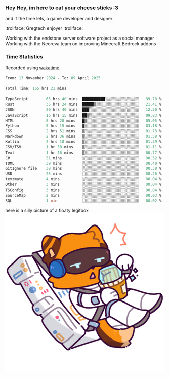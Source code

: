 ### Hey Hey, im here to eat your cheese sticks :3
and if the time lets, a game developer and designer

:trollface: Gregtech enjoyer :trollface:

Working with the endstone server software project as a social manager<br>
Working with the Neoreva team on improving Minecraft Bedrock addons

### Time Statistics
Recorded using [wakatime](https://wakatime.com).

<!--START_SECTION:waka-->

```ocaml
From: 13 November 2024 - To: 09 April 2025

Total Time: 165 hrs 21 mins

TypeScript        65 hrs 40 mins  ██████████░░░░░░░░░░░░░░░   39.70 %
Rust              35 hrs 24 mins  █████▒░░░░░░░░░░░░░░░░░░░   21.41 %
JSON              20 hrs 40 mins  ███░░░░░░░░░░░░░░░░░░░░░░   12.50 %
JavaScript        16 hrs 15 mins  ██▒░░░░░░░░░░░░░░░░░░░░░░   09.83 %
HTML              8 hrs 20 mins   █▒░░░░░░░░░░░░░░░░░░░░░░░   05.05 %
Python            5 hrs 15 mins   ▓░░░░░░░░░░░░░░░░░░░░░░░░   03.18 %
CSS               2 hrs 51 mins   ▒░░░░░░░░░░░░░░░░░░░░░░░░   01.73 %
Markdown          2 hrs 36 mins   ▒░░░░░░░░░░░░░░░░░░░░░░░░   01.58 %
Kotlin            2 hrs 18 mins   ▒░░░░░░░░░░░░░░░░░░░░░░░░   01.39 %
CSV/TSV           1 hr 50 mins    ▒░░░░░░░░░░░░░░░░░░░░░░░░   01.11 %
Text              1 hr 16 mins    ▒░░░░░░░░░░░░░░░░░░░░░░░░   00.77 %
C#                51 mins         ░░░░░░░░░░░░░░░░░░░░░░░░░   00.52 %
TOML              39 mins         ░░░░░░░░░░░░░░░░░░░░░░░░░   00.40 %
GitIgnore file    38 mins         ░░░░░░░░░░░░░░░░░░░░░░░░░   00.38 %
USD               25 mins         ░░░░░░░░░░░░░░░░░░░░░░░░░   00.26 %
textmate          4 mins          ░░░░░░░░░░░░░░░░░░░░░░░░░   00.04 %
Other             3 mins          ░░░░░░░░░░░░░░░░░░░░░░░░░   00.04 %
TSConfig          3 mins          ░░░░░░░░░░░░░░░░░░░░░░░░░   00.04 %
SourceMap         2 mins          ░░░░░░░░░░░░░░░░░░░░░░░░░   00.03 %
SQL               1 min           ░░░░░░░░░░░░░░░░░░░░░░░░░   00.02 %
```

<!--END_SECTION:waka-->

here is a silly picture of a floaty legitbox
![Silly legitbox](goobernoback_lower.png)
